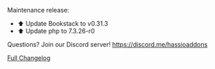 Maintenance release:

- ⬆ Update Bookstack to v0.31.3
- ⬆ Update php to 7.3.26-r0

Questions? Join our Discord server! https://discord.me/hassioaddons

[Full Changelog][changelog]

[changelog]: https://github.com/hassio-addons/addon-bookstack/compare/v0.6.4...v0.7.0